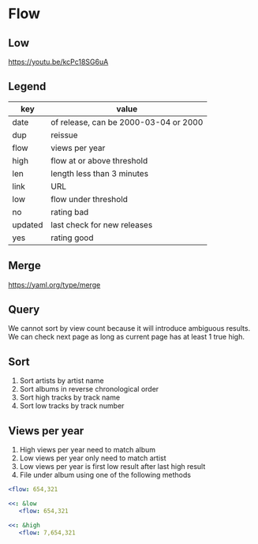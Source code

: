 Flow
=====

Low
-----

https://youtu.be/kcPc18SG6uA

Legend
------

key     | value
--------|--------------------------------------
date    | of release, can be 2000-03-04 or 2000
dup     | reissue
flow    | views per year
high    | flow at or above threshold
len     | length less than 3 minutes
link    | URL
low     | flow under threshold
no      | rating bad
updated | last check for new releases
yes     | rating good

Merge
-----

https://yaml.org/type/merge

Query
-----

We cannot sort by view count because it will introduce ambiguous results. We
can check next page as long as current page has at least 1 true high.

Sort
-----

1. Sort artists by artist name
2. Sort albums in reverse chronological order
3. Sort high tracks by track name
4. Sort low tracks by track number

Views per year
--------------

1. High views per year need to match album
2. Low views per year only need to match artist
3. Low views per year is first low result after last high result
4. File under album using one of the following methods

~~~yml
<flow: 654,321
~~~

~~~yml
<<: &low
   <flow: 654,321
~~~

~~~yml
<<: &high
   <flow: 7,654,321
~~~
